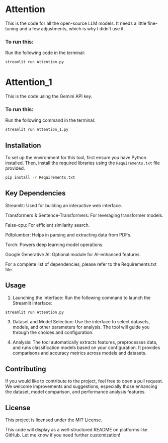 # Attention

This is the code for all the open-source LLM models. It needs a little fine-tuning and a few adjustments, which is why I didn’t use it.

### To run this:
Run the following code in the terminal:

```bash
streamlit run Attention.py
```

# Attention_1

This is the code using the Gemini API key.

### To run this:
Run the following command in the terminal:

```bash
streamlit run Attention_1.py
```

## Installation

To set up the environment for this tool, first ensure you have Python installed. Then, install the required libraries using the `Requirements.txt` file provided.

```bash
pip install -r Requirements.txt
```

## Key Dependencies

Streamlit: Used for building an interactive web interface.

Transformers & Sentence-Transformers: For leveraging transformer models.

Faiss-cpu: For efficient similarity search.

Pdfplumber: Helps in parsing and extracting data from PDFs.

Torch: Powers deep learning model operations.

Google Generative AI: Optional module for AI-enhanced features.


For a complete list of dependencies, please refer to the Requirements.txt file.

## Usage

1. Launching the Interface: Run the following command to launch the Streamlit interface:

```bash
streamlit run Attention.py
```


3. Dataset and Model Selection: Use the interface to select datasets, models, and other parameters for analysis. The tool will guide you through the choices and configuration.


4. Analysis: The tool automatically extracts features, preprocesses data, and runs classification models based on your configuration. It provides comparisons and accuracy metrics across models and datasets.



## Contributing

If you would like to contribute to the project, feel free to open a pull request. We welcome improvements and suggestions, especially those enhancing the dataset, model comparison, and performance analysis features.

## License

This project is licensed under the MIT License.

This code will display as a well-structured README on platforms like GitHub. Let me know if you need further customization!


